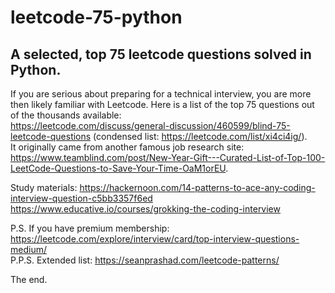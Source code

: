 # leetcode-75-python
## A selected, top 75 leetcode questions solved in Python.

If you are serious about preparing for a technical interview, you are more then likely familiar with Leetcode. Here is a list of the top 75 questions out of the thousands available:  
https://leetcode.com/discuss/general-discussion/460599/blind-75-leetcode-questions (condensed list: https://leetcode.com/list/xi4ci4ig/).  
It originally came from another famous job research site:  
https://www.teamblind.com/post/New-Year-Gift---Curated-List-of-Top-100-LeetCode-Questions-to-Save-Your-Time-OaM1orEU. 

Study materials:
https://hackernoon.com/14-patterns-to-ace-any-coding-interview-question-c5bb3357f6ed
https://www.educative.io/courses/grokking-the-coding-interview


P.S. If you have premium membership: https://leetcode.com/explore/interview/card/top-interview-questions-medium/  
P.P.S. Extended list: https://seanprashad.com/leetcode-patterns/

The end.
